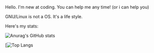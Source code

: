 Hello. I'm new at coding. You can help me any time! (or i can help you)

GNU/Linux is not a OS. It's a life style.

Here's my stats:

![Anurag's GitHub stats](https://github-readme-stats.vercel.app/api?username=Oki404&show_icons=true&theme=synthwave)

[![Top Langs](https://github-readme-stats.vercel.app/api/top-langs/?username=Oki404&langs_count=100&theme=synthwave)
<!---
Oki404/Oki404 is a ✨ special ✨ repository because its `README.md` (this file) appears on your GitHub profile.
You can click the Preview link to take a look at your changes.
--->
